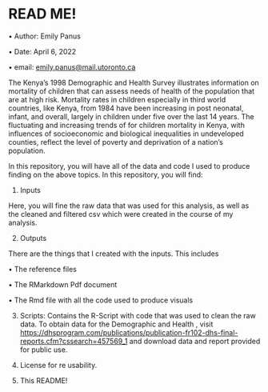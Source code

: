 # READ ME!

•	Author: Emily Panus

•	Date: April 6, 2022

•	email: emily.panus@mail.utoronto.ca

The Kenya’s 1998 Demographic and Health Survey illustrates information on mortality of children that can assess needs of health of the population that are at high risk.  Mortality rates in children especially in third world countries, like Kenya, from 1984 have been increasing in post neonatal, infant, and overall, largely in children under five over the last 14 years. The fluctuating and increasing trends of for children mortality in Kenya, with influences of socioeconomic and biological inequalities in undeveloped counties, reflect the level of poverty and deprivation of a nation’s population.

In this repository, you will have all of the data and code I used to produce finding on the above topics.
In this repository, you will find:

1.	Inputs 

Here, you will fine the raw data that was used for this analysis, as well as the cleaned and filtered csv which were created in the course of my analysis.

2.	Outputs 

There are the things that I created with the inputs. This includes

•	The reference files

•	The RMarkdown Pdf document

•	The Rmd file with all the code used to produce visuals

3.	Scripts: Contains the R-Script with code that was used to clean the raw data. To obtain data for the Demographic and Health , visit https://dhsprogram.com/publications/publication-fr102-dhs-final-reports.cfm?cssearch=457569_1 and download data and report provided for public use. 

4.	License for re usability.

5.	This README!

